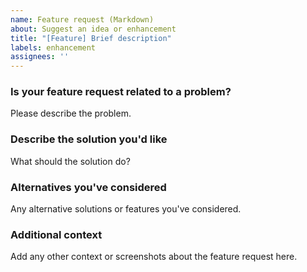 ```yaml
---
name: Feature request (Markdown)
about: Suggest an idea or enhancement
title: "[Feature] Brief description"
labels: enhancement
assignees: ''
---
```


### Is your feature request related to a problem?
Please describe the problem.

### Describe the solution you'd like
What should the solution do?

### Alternatives you've considered
Any alternative solutions or features you've considered.

### Additional context
Add any other context or screenshots about the feature request here.

